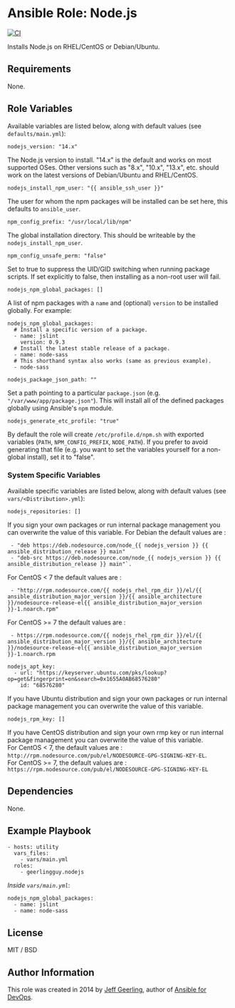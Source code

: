 # Ansible Role: Node.js

[![CI](https://github.com/geerlingguy/ansible-role-nodejs/workflows/CI/badge.svg?event=push)](https://github.com/geerlingguy/ansible-role-nodejs/actions?query=workflow%3ACI)

Installs Node.js on RHEL/CentOS or Debian/Ubuntu.

## Requirements

None.

## Role Variables

Available variables are listed below, along with default values (see `defaults/main.yml`):

    nodejs_version: "14.x"

The Node.js version to install. "14.x" is the default and works on most supported OSes. Other versions such as "8.x", "10.x", "13.x", etc. should work on the latest versions of Debian/Ubuntu and RHEL/CentOS.

    nodejs_install_npm_user: "{{ ansible_ssh_user }}"

The user for whom the npm packages will be installed can be set here, this defaults to `ansible_user`.

    npm_config_prefix: "/usr/local/lib/npm"

The global installation directory. This should be writeable by the `nodejs_install_npm_user`.

    npm_config_unsafe_perm: "false"

Set to true to suppress the UID/GID switching when running package scripts. If set explicitly to false, then installing as a non-root user will fail.

    nodejs_npm_global_packages: []

A list of npm packages with a `name` and (optional) `version` to be installed globally. For example:

    nodejs_npm_global_packages:
      # Install a specific version of a package.
      - name: jslint
        version: 0.9.3
      # Install the latest stable release of a package.
      - name: node-sass
      # This shorthand syntax also works (same as previous example).
      - node-sass
<!-- code block separator -->

    nodejs_package_json_path: ""

Set a path pointing to a particular `package.json` (e.g. `"/var/www/app/package.json"`). This will install all of the defined packages globally using Ansible's `npm` module.

    nodejs_generate_etc_profile: "true"
    
By default the role will create `/etc/profile.d/npm.sh` with exported variables (`PATH`, `NPM_CONFIG_PREFIX`, `NODE_PATH`). If you prefer to avoid generating that file (e.g. you want to set the variables yourself for a non-global install), set it to "false".

### System Specific Variables

Available specific variables are listed below, along with default values (see `vars/<Distribution>.yml`):

    nodejs_repositories: []

If you sign your own packages or run internal package management you can overwrite the value of this variable.
For Debian the default values are : 
```
 - "deb https://deb.nodesource.com/node_{{ nodejs_version }} {{ ansible_distribution_release }} main"
 - "deb-src https://deb.nodesource.com/node_{{ nodejs_version }} {{ ansible_distribution_release }} main"`.
``` 
For CentOS < 7 the default values are :
```
 - "http://rpm.nodesource.com/{{ nodejs_rhel_rpm_dir }}/el/{{ ansible_distribution_major_version }}/{{ ansible_architecture }}/nodesource-release-el{{ ansible_distribution_major_version }}-1.noarch.rpm"
``` 
For CentOS >= 7 the default values are :
```
 - https://rpm.nodesource.com/{{ nodejs_rhel_rpm_dir }}/el/{{ ansible_distribution_major_version }}/{{ ansible_architecture }}/nodesource-release-el{{ ansible_distribution_major_version }}-1.noarch.rpm
```

    nodejs_apt_key: 
      - url: "https://keyserver.ubuntu.com/pks/lookup?op=get&fingerprint=on&search=0x1655A0AB68576280"
        id: "68576280"

If you have Ubuntu distribution and sign your own packages or run internal package management you can overwrite the value of this variable. 

    nodejs_rpm_key: []

If you have CentOS distribution and sign your own rmp key or run internal package management you can overwrite the value of this variable.  
For CentOS < 7, the default values are : `http://rpm.nodesource.com/pub/el/NODESOURCE-GPG-SIGNING-KEY-EL`.  
For CentOS >= 7, the default values are : `https://rpm.nodesource.com/pub/el/NODESOURCE-GPG-SIGNING-KEY-EL` 

## Dependencies

None.

## Example Playbook

    - hosts: utility
      vars_files:
        - vars/main.yml
      roles:
        - geerlingguy.nodejs

*Inside `vars/main.yml`*:

    nodejs_npm_global_packages:
      - name: jslint
      - name: node-sass

## License

MIT / BSD

## Author Information

This role was created in 2014 by [Jeff Geerling](https://www.jeffgeerling.com/), author of [Ansible for DevOps](https://www.ansiblefordevops.com/).
